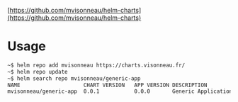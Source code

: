 [https://github.com/mvisonneau/helm-charts](https://github.com/mvisonneau/helm-charts)

# Usage

```bash
~$ helm repo add mvisonneau https://charts.visonneau.fr/
~$ helm repo update
~$ helm search repo mvisonneau/generic-app
NAME                  	CHART VERSION	APP VERSION	DESCRIPTION
mvisonneau/generic-app	0.0.1        	0.0.0      	Generic Application Chart
```
